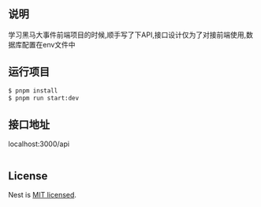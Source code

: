 ## 说明
学习黑马大事件前端项目的时候,顺手写了下API,接口设计仅为了对接前端使用,数据库配置在env文件中
## 运行项目

```bash
$ pnpm install
$ pnpm run start:dev
```
## 接口地址
localhost:3000/api

```
```



## License

Nest is [MIT licensed](https://github.com/nestjs/nest/blob/master/LICENSE).

